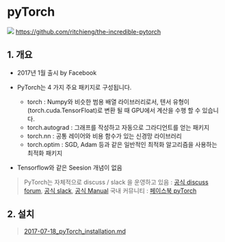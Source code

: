 # pyTorch 

![](https://github.com/ritchieng/the-incredible-pytorch/raw/master/the_incredible_pytorch.png)
https://github.com/ritchieng/the-incredible-pytorch



## 1. 개요 

- 2017년 1월 출시 by Facebook

- PyTorch는 4 가지 주요 패키지로 구성됩니다.
    - torch : Numpy와 비슷한 범용 배열 라이브러리로서, 텐서 유형이 (torch.cuda.TensorFloat)로 변환 될 때 GPU에서 계산을 수행 할 수 있습니다.
    - torch.autograd : 그래프를 작성하고 자동으로 그라디언트를 얻는 패키지
    - torch.nn : 공통 레이어와 비용 함수가 있는 신경망 라이브러리
    - torch.optim : SGD, Adam 등과 같은 일반적인 최적화 알고리즘을 사용하는 최적화 패키지


- Tensorflow와 같은 Seesion 개념이 없음 


> PyTorch는 자체적으로 discuss / slack 을 운영하고 있음 : [공식 discuss forum](https://discuss.pytorch.org), [공식 slack](http://pytorch.slack.com), [공식 Manual](http://pytorch.org/docs/index.html)
> 국내 커뮤니티 : [페이스북 pyTorch](https://www.facebook.com/groups/PyTorchKR)

## 2. 설치 

> [2017-07-18_pyTorch_installation.md](https://github.com/adioshun/Blog_Jekyll/blob/master/2017-07-18_pyTorch_installation.md)




